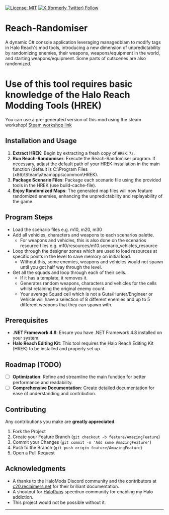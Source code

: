 [![License: MIT](https://img.shields.io/badge/License-MIT-yellow.svg)](https://opensource.org/licenses/MIT)
<a href="https://twitter.com/danosw_">
![X (formerly Twitter) Follow](https://img.shields.io/twitter/follow/danosw_)
</a>

# Reach-Randomiser

A dynamic C# console application leveraging managedblam to modify tags in Halo Reach's mod tools, introducing a new dimension of unpredictability by randomizing enemies, their weapons, weapons/equipment in the world, and starting weapons/equipment. Some parts of cutscenes are also randomized.

# Use of this tool requires basic knowledge of the Halo Reach Modding Tools (HREK)

You can use a pre-generated version of this mod using the steam workshop!
[Steam workshop link](https://steamcommunity.com/sharedfiles/filedetails/?id=3197941875)

## Installation and Usage
1. **Extract HREK**: Begin by extracting a fresh copy of `HREK.7z`.
2. **Run Reach-Randomiser**: Execute the Reach-Randomiser program. If necessary, adjust the default path of your HREK installation in the main function (default is C:\Program Files (x86)\Steam\steamapps\common\HREK).
3. **Package Scenario Files**: Package each scenario file using the provided tools in the HREK (use build-cache-file).
4. **Enjoy Randomized Maps**: The generated map files will now feature randomized enemies, enhancing the unpredictability and replayability of the game.

## Program Steps

- Load the scenario files e.g. m10, m20, m30
- Add all vehicles, characters and weapons to each scenarios palette.
  - For weapons and vehicles, this is also done on the scenarios resource files e.g. m10/resources/m10.scenario_vehicles_resource
- Loop through the designer zones which are used to load resources at specific points in the level to save memory on initial load.
  - Without this, some enemies, weapons and vehicles would not spawn until you got half way through the level.
- Get all the squads and loop through each of their cells.
  - If it has a template, it removes it.
  - Generates random weapons, characters and vehicles for the cells whilst retaining the original enemy count.
  - Your average Squad cell which is not a Guta/Hunter/Engineer or Vehicle will have a selection of 8 different enemies and up to 5 different weapons that they can spawn with.

## Prerequisites

- **.NET Framework 4.8**: Ensure you have .NET Framework 4.8 installed on your system.
- **Halo Reach Editing Kit**: This tool requires the Halo Reach Editing Kit (HREK) to be installed and properly set up.

## Roadmap (TODO)

- [ ] **Optimization**: Refine and streamline the main function for better performance and readability.
- [ ] **Comprehensive Documentation**: Create detailed documentation for ease of understanding and contribution.

## Contributing

Any contributions you make are **greatly appreciated**.

1. Fork the Project
2. Create your Feature Branch (`git checkout -b feature/AmazingFeature`)
3. Commit your Changes (`git commit -m 'Add some AmazingFeature'`)
4. Push to the Branch (`git push origin feature/AmazingFeature`)
5. Open a Pull Request

## Acknowledgments

- A thanks to the HaloMods Discord community and the contributors at [c20.reclaimers.net](https://c20.reclaimers.net) for their brilliant documentation.
- A shoutout for [HaloRuns](https://haloruns.com) speedrun community for enabling my Halo addiction.
- This project would not be possible without it.

---
